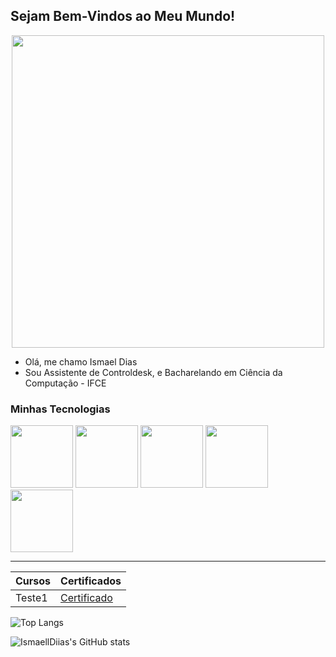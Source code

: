 ## Sejam Bem-Vindos ao Meu Mundo!

<!-- ![Programando](https://i.pinimg.com/originals/2a/53/65/2a53651a35816f499270d8275fd5318f.gif) -->
<p align='center'>
<img src = "https://eduauraapublic.s3.ap-south-1.amazonaws.com/webassets/images/blogs/how-to-become-a-programmer-in-india.jpg" width='500px'>
</p>

- Olá, me chamo Ismael Dias
- Sou Assistente de Controldesk, e Bacharelando em Ciência da Computação - IFCE

### Minhas Tecnologias

<img src="https://cdn.jsdelivr.net/gh/devicons/devicon@latest/icons/java/java-original.svg" width="100px">
<img src="https://cdn.jsdelivr.net/gh/devicons/devicon@latest/icons/python/python-original.svg" width="100px">
<img src="https://cdn.jsdelivr.net/gh/devicons/devicon@latest/icons/javascript/javascript-original.svg" width="100px">
<img src="https://cdn.jsdelivr.net/gh/devicons/devicon@latest/icons/threedsmax/threedsmax-original.svg" width="100px">
<img src="https://cdn.jsdelivr.net/gh/devicons/devicon@latest/icons/threedsmax/threedsmax-original.svg" width="100px">

-------------------------
| Cursos | Certificados |
|--------|--------------|
|Teste1  |[Certificado]()|

![Top Langs](https://github-readme-stats.vercel.app/api/top-langs/?username=ismaelldiias)

![IsmaellDiias's GitHub stats](https://github-readme-stats.vercel.app/api?username=ismaelldiias&show_icons=true&theme=radical)

<!--
**IsmaellDiias/ismaelldiias** is a ✨ _special_ ✨ repository because its `README.md` (this file) appears on your GitHub profile.

Here are some ideas to get you started:

- 🔭 I’m currently working on ...
- 🌱 I’m currently learning ...
- 👯 I’m looking to collaborate on ...
- 🤔 I’m looking for help with ...
- 💬 Ask me about ...
- 📫 How to reach me: ...
- 😄 Pronouns: ...
- ⚡ Fun fact: ...
-->
